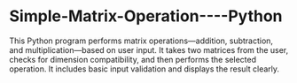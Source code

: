 # Simple-Matrix-Operation----Python
This Python program performs matrix operations—addition, subtraction, and multiplication—based on user input. It takes two matrices from the user, checks for dimension compatibility, and then performs the selected operation. It includes basic input validation and displays the result clearly.
